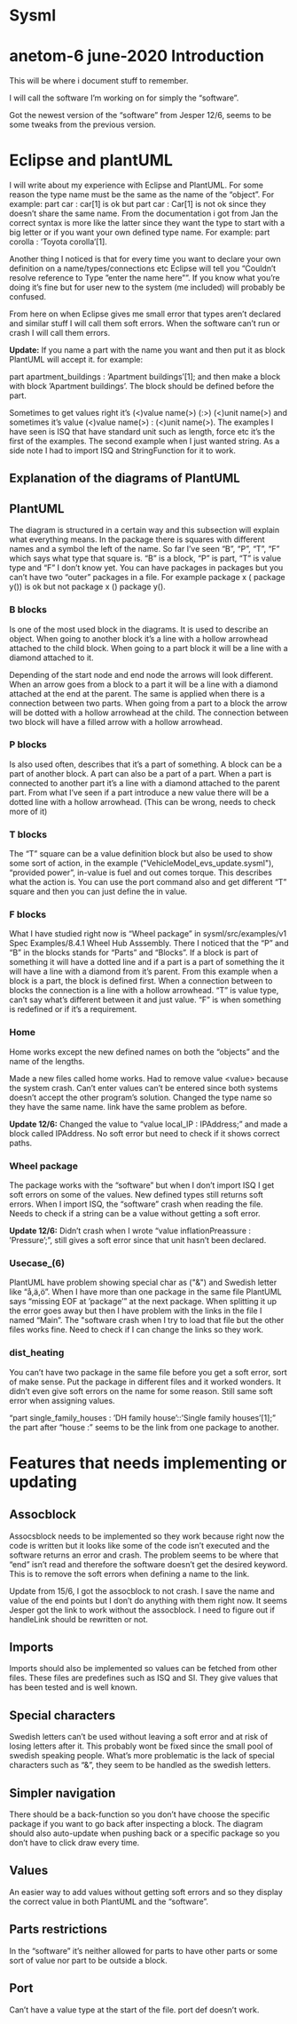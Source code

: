 # Sysml
anetom-6
june-2020
Introduction
============

This will be where i document stuff to remember.

I will call the software I’m working on for simply the “software”.

Got the newest version of the “software” from Jesper 12/6, seems to be some tweaks from the previous version.

Eclipse and plantUML
====================

I will write about my experience with Eclipse and PlantUML. For some reason the type name must be the same as the name of the “object”. For example: part car : car[1] is ok but part car : Car[1] is not ok since they doesn’t share the same name. From the documentation i got from Jan the correct syntax is more like the latter since they want the type to start with a big letter or if you want your own defined type name. For example: part corolla : ’Toyota corolla’[1].

Another thing I noticed is that for every time you want to declare your own definition on a name/types/connections etc Eclipse will tell you “Couldn’t resolve reference to Type ”enter the name here””. If you know what you’re doing it’s fine but for user new to the system (me included) will probably be confused.

From here on when Eclipse gives me small error that types aren’t declared and similar stuff I will call them soft errors. When the software can’t run or crash I will call them errors.

**Update:** If you name a part with the name you want and then put it as block PlantUML will accept it. for example:

part apartment\_buildings : ’Apartment buildings’[1]; and then make a block with block ’Apartment buildings’. The block should be defined before the part.

Sometimes to get values right it’s \(<\)value name\(>\) \(:>\) \(<\)unit name\(>\) and sometimes it’s value \(<\)value name\(>\) : \(<\)unit name\(>\). The examples I have seen is ISQ that have standard unit such as length, force etc it’s the first of the examples. The second example when I just wanted string. As a side note I had to import ISQ and StringFunction for it to work.

Explanation of the diagrams of PlantUML
---------------------------------------

PlantUML
--------

The diagram is structured in a certain way and this subsection will explain what everything means. In the package there is squares with different names and a symbol the left of the name. So far I’ve seen “B”, “P”, “T”, “F” which says what type that square is. “B” is a block, “P” is part, “T” is value type and “F” I don’t know yet. You can have packages in packages but you can’t have two “outer” packages in a file. For example package x ( package y()) is ok but not package x () package y().

### B blocks

Is one of the most used block in the diagrams. It is used to describe an object. When going to another block it’s a line with a hollow arrowhead attached to the child block. When going to a part block it will be a line with a diamond attached to it.

Depending of the start node and end node the arrows will look different. When an arrow goes from a block to a part it will be a line with a diamond attached at the end at the parent. The same is applied when there is a connection between two parts. When going from a part to a block the arrow will be dotted with a hollow arrowhead at the child. The connection between two block will have a filled arrow with a hollow arrowhead.

### P blocks

Is also used often, describes that it’s a part of something. A block can be a part of another block. A part can also be a part of a part. When a part is connected to another part it’s a line with a diamond attached to the parent part. From what I’ve seen if a part introduce a new value there will be a dotted line with a hollow arrowhead. (This can be wrong, needs to check more of it)

### T blocks

The “T” square can be a value definition block but also be used to show some sort of action, in the example \("VehicleModel_evs_update.sysml"\), “provided power”, in-value is fuel and out comes torque. This describes what the action is. You can use the port command also and get different “T” square and then you can just define the in value.

### F blocks

What I have studied right now is “Wheel package” in sysml/src/examples/v1 Spec Examples/8.4.1 Wheel Hub Asssembly. There I noticed that the “P” and “B” in the blocks stands for “Parts” and “Blocks”. If a block is part of something it will have a dotted line and if a part is a part of something the it will have a line with a diamond from it’s parent. From this example when a block is a part, the block is defined first. When a connection between to blocks the connection is a line with a hollow arrowhead. “T” is value type, can’t say what’s different between it and just value. “F” is when something is redefined or if it’s a requirement.

### Home

Home works except the new defined names on both the “objects” and the name of the lengths.

Made a new files called home works. Had to remove value \<value\> because the system crash. Can’t enter values can’t be entered since both systems doesn’t accept the other program’s solution. Changed the type name so they have the same name. link have the same problem as before.

**Update 12/6:** Changed the value to “value local\_IP : IPAddress;” and made a block called IPAddress. No soft error but need to check if it shows correct paths.

### Wheel package

The package works with the “software” but when I don’t import ISQ I get soft errors on some of the values. New defined types still returns soft errors. When I import ISQ, the “software” crash when reading the file. Needs to check if a string can be a value without getting a soft error.

**Update 12/6:** Didn’t crash when I wrote “value inflationPreassure : ’Pressure’;”, still gives a soft error since that unit hasn’t been declared.

### Usecase\_\(6\)

PlantUML have problem showing special char as \("\&"\) and Swedish letter like “å,ä,ö”. When I have more than one package in the same file PlantUML says “missing EOF at ’package’” at the next package. When splitting it up the error goes away but then I have problem with the links in the file I named “Main”. The "software crash when I try to load that file but the other files works fine. Need to check if I can change the links so they work.

### dist\_heating

You can’t have two package in the same file before you get a soft error, sort of make sense. Put the package in different files and it worked wonders. It didn’t even give soft errors on the name for some reason. Still same soft error when assigning values.

“part single\_family\_houses : ’DH family house’::’Single family houses’[1];” the part after “house :” seems to be the link from one package to another.

Features that needs implementing or updating
============================================

Assocblock
----------

Assocsblock needs to be implemented so they work because right now the code is written but it looks like some of the code isn’t executed and the software returns an error and crash. The problem seems to be where that “end” isn’t read and therefore the software doesn’t get the desired keyword. This is to remove the soft errors when defining a name to the link.

Update from 15/6, I got the assocblock to not crash. I save the name and value of the end points but I don’t do anything with them right now. It seems Jesper got the link to work without the assocblock. I need to figure out if handleLink should be rewritten or not.

Imports
-------

Imports should also be implemented so values can be fetched from other files. These files are predefines such as ISQ and SI. They give values that has been tested and is well known.

Special characters
------------------

Swedish letters can’t be used without leaving a soft error and at risk of losing letters after it. This probably wont be fixed since the small pool of swedish speaking people. What’s more problematic is the lack of special characters such as “&”, they seem to be handled as the swedish letters.

Simpler navigation
------------------

There should be a back-function so you don’t have choose the specific package if you want to go back after inspecting a block. The diagram should also auto-update when pushing back or a specific package so you don’t have to click draw every time.

Values
------

An easier way to add values without getting soft errors and so they display the correct value in both PlantUML and the “software”.

Parts restrictions
------------------

In the “software” it’s neither allowed for parts to have other parts or some sort of value nor part to be outside a block.

Port
----

Can’t have a value type at the start of the file. port def doesn’t work.
